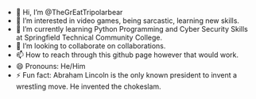 - 👋 Hi, I’m @TheGrEatTripolarbear
- 👀 I’m interested in video games, being sarcastic, learning new skills.
- 🌱 I’m currently learning Python Programming and Cyber Security Skills at Springfield Technical Community College.
- 💞️ I’m looking to collaborate on collaborations.
- 📫 How to reach through this github page however that would work.
- 😄 Pronouns: He/Him
- ⚡ Fun fact: Abraham Lincoln is the only known president to invent a wrestling move. He invented the chokeslam.

<!---
TheGrEatTripolarbear/TheGrEatTripolarbear is a ✨ special ✨ repository because its `README.md` (this file) appears on your GitHub profile.
You can click the Preview link to take a look at your changes.
--->
